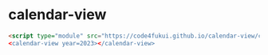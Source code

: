 # calendar-view
 
```html
<script type="module" src="https://code4fukui.github.io/calendar-view/calendar-view.js></script>
<calendar-view year=2023></calendar-view>
```
